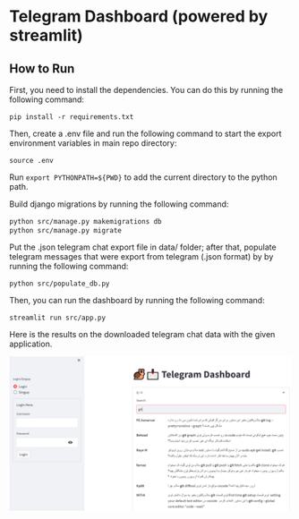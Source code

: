 # Telegram Dashboard (powered by streamlit)

## How to Run
First, you need to install the dependencies. You can do this by running the following command:
```
pip install -r requirements.txt
```

Then, create a .env file and run the following command to start the export environment variables in main repo directory:
```
source .env
```

Run `export PYTHONPATH=${PWD}` to add the current directory to the python path.

Build django migrations by running the following command:
```
python src/manage.py makemigrations db
python src/manage.py migrate
```

Put the .json telegram chat export file in data/ folder; after that, populate telegram messages that were export from telegram (.json format) by by running the following command: 
```
python src/populate_db.py
```

Then, you can run the dashboard by running the following command:
```
streamlit run src/app.py
```


Here is the results on the downloaded telegram chat data with the given application. 

![](data/sample.PNG)
